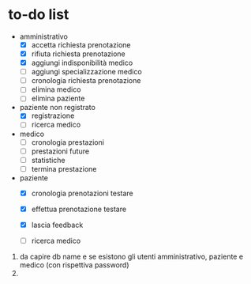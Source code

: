 # to-do list

- amministrativo
    - [x] accetta richiesta prenotazione 
    - [x] rifiuta richiesta prenotazione
    - [x] aggiungi indisponibilità medico 
    - [ ] aggiungi specializzazione medico
    - [ ] cronologia richiesta prenotazione
    - [ ] elimina medico 
    - [ ] elimina paziente

- paziente non registrato 
    - [x] registrazione 
    - [ ] ricerca medico
- medico
    - [ ] cronologia prestazioni 
    - [ ] prestazioni future
    - [ ] statistiche 
    - [ ] termina prestazione
- paziente
    - [x] cronologia prenotazioni testare
    - [x] effettua prenotazione testare
    - [x] lascia feedback
    - [ ] ricerca medico


1. da capire db name e se esistono gli utenti amministrativo, paziente e medico (con rispettiva password)
2.